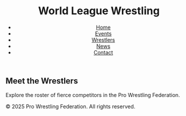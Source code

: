 <!-- wrestlers.html -->
<!DOCTYPE html>
<html lang="en">
<head>
  <meta charset="UTF-8" />
  <meta name="viewport" content="width=device-width, initial-scale=1.0"/>
  <title>Wrestlers</title>
</head>
<body>
  <header>
    <h1>World League Wrestling</h1>
    <nav>
      <ul>
        <li><a href="index.html">Home</a></li>
        <li><a href="events.html">Events</a></li>
        <li><a href="wrestlers.html">Wrestlers</a></li>
        <li><a href="news.html">News</a></li>
        <li><a href="contact.html">Contact</a></li>
      </ul>
    </nav>
  </header>

  <main>
    <h2>Meet the Wrestlers</h2>
    <p>Explore the roster of fierce competitors in the Pro Wrestling Federation.</p>
    <!-- Wrestler cards would go here -->
  </main>

  <footer>
    <p>&copy; 2025 Pro Wrestling Federation. All rights reserved.</p>
  </footer>
</body>
</html>
